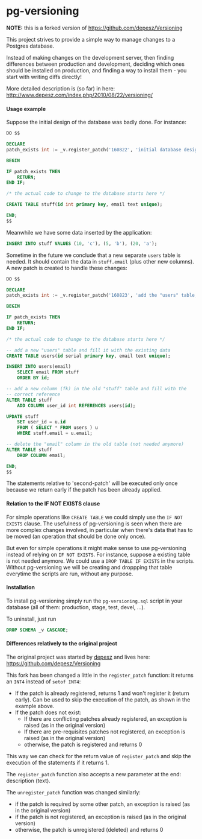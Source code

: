 # pg-versioning

**NOTE:** this is a forked version of https://github.com/depesz/Versioning

This project strives to provide a simple way to manage changes to a Postgres 
database.

Instead of making changes on the development server, then finding
differences between production and development, deciding which ones
should be installed on production, and finding a way to install them -
you start with writing diffs directly!

More detailed description is (so far) in here:
http://www.depesz.com/index.php/2010/08/22/versioning/


#### Usage example

Suppose the initial design of the database was badly done. For instance:
```sql
DO $$

DECLARE
patch_exists int := _v.register_patch('160822', 'initial database design');

BEGIN

IF patch_exists THEN
    RETURN;
END IF;

/* the actual code to change to the database starts here */

CREATE TABLE stuff(id int primary key, email text unique);

END;
$$ 
```

Meanwhile we have some data inserted by the application:
```sql
INSERT INTO stuff VALUES (10, 'c'), (5, 'b'), (20, 'a');
```

Sometime in the future we conclude that a new separate `users` table is needed. It should contain the data in `stuff.email` (plus other new columns). A new patch is created to handle these changes:
```sql
DO $$

DECLARE
patch_exists int := _v.register_patch('160823', 'add the "users" table, delete "email" column from "stuff", move data');

BEGIN

IF patch_exists THEN
    RETURN;
END IF;

/* the actual code to change to the database starts here */

-- add a new "users" table and fill it with the existing data
CREATE TABLE users(id serial primary key, email text unique);

INSERT INTO users(email)
    SELECT email FROM stuff 
    ORDER BY id;

-- add a new column (fk) in the old "stuff" table and fill with the 
-- correct reference
ALTER TABLE stuff 
    ADD COLUMN user_id int REFERENCES users(id);

UPDATE stuff 
    SET user_id = u.id
    FROM ( SELECT * FROM users ) u
    WHERE stuff.email = u.email;

-- delete the "email" column in the old table (not needed anymore)
ALTER TABLE stuff 
    DROP COLUMN email;

END;
$$ 
```

The statements relative to 'second-patch' will be executed only once because we return early if the patch has been already applied.

#### Relation to the IF NOT EXISTS clause

For simple operations like `CREATE TABLE` we could simply use the `IF NOT EXISTS` clause. The usefulness of pg-versioning is seen when there are more complex changes involved, in particular when there's data that has to be moved (an operation that should be done only once).

But even for simple operations it might make sense to use pg-versioning instead of relying on `IF NOT EXISTS`. For instance, suppose a existing table is not needed anymore. We could use a `DROP TABLE IF EXISTS` in the scripts. Without pg-versioning we will be creating and droppping that table everytime the scripts are run, without any purpose.

#### Installation

To install pg-versioning simply run the `pg-versioning.sql` script in your
database (all of them: production, stage, test, devel, ...).

To uninstall, just run 
```sql
DROP SCHEMA _v CASCADE;
```


#### Differences relatively to the original project

The original project was started by [depesz](https://www.depesz.com/) and lives here: https://github.com/depesz/Versioning

This fork has been changed a little in  the `register_patch` function: it returns an `INT4` instead of `setof INT4`:
* If the patch is already registered, returns 1 and won't register it (return early). Can be used to skip the execution of the patch, as shown in the example above.
* If the patch does not exist:
    - If there are conflicting patches already registered, an exception is raised (as in the original version)
    - If there are pre-requisites patches not registered, an exception is raised (as in the original version)
    - otherwise, the patch is registered and returns 0

This way we can check for the return value of `register_patch` and skip the execution of the statements if it returns 1.

The `register_patch` function also accepts a new parameter at the end: description (text).

The `unregister_patch` function was changed similarly:
* if the patch is required by some other patch, an exception is raised (as in the original version)
* if the patch is not registered, an exception is raised (as in the original version)
* otherwise, the patch is unregistered (deleted) and returns 0